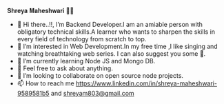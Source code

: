 𝐒𝐡𝐫𝐞𝐲𝐚 𝐌𝐚𝐡𝐞𝐬𝐡𝐰𝐚𝐫𝐢 👩‍💻


- 👋 Hi there..!!, I’m Backend Developer.I am an amiable person with obligatory technical skills.A learner who wants to sharpen the skills in every field of technology from scratch to top.
- 👀 I’m interested in Web Development.In my free time ,I like singing and watching breathtaking web series. I can also suggest you some 🧏.
- 🌱 I’m currently learning Node JS and Mongo DB.
- 🙌 Feel free to ask about anything.
- 💞️ I’m looking to collaborate on open source node projects.
- 📫 How to reach me https://www.linkedin.com/in/shreya-maheshwari-9589581b5 and shreyam803@gmail.com



